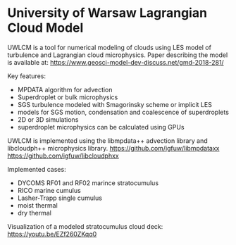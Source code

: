 # University of Warsaw Lagrangian Cloud Model

UWLCM is a tool for numerical modeling of clouds using LES model of turbulence and Lagrangian cloud microphysics.
Paper describing the model is available at: https://www.geosci-model-dev-discuss.net/gmd-2018-281/

Key features:
 - MPDATA algorithm for advection
 - Superdroplet or bulk microphysics
 - SGS turbulence modeled with Smagorinsky scheme or implicit LES
 - models for SGS motion, condensation and coalescence of superdroplets
 - 2D or 3D simulations
 - superdroplet microphysics can be calculated using GPUs

UWLCM is implemented using the libmpdata++ advection library and libcloudph++ microphysics library.
https://github.com/igfuw/libmpdataxx
https://github.com/igfuw/libcloudphxx

Implemented cases:
 - DYCOMS RF01 and RF02 marince stratocumulus
 - RICO marine cumulus
 - Lasher-Trapp single cumulus
 - moist thermal
 - dry thermal
 
Visualization of a modeled stratocumulus cloud deck:
https://youtu.be/EZf260ZKqq0
